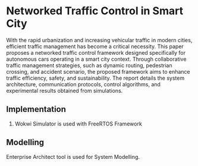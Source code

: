 # Networked Traffic Control in Smart City
With the rapid urbanization and increasing vehicular traffic in modern cities, efficient traffic management has become a critical necessity. This paper proposes a networked traffic control framework designed specifically for autonomous cars operating in a smart city context. Through collaborative traffic management strategies, such as dynamic routing, pedestrian crossing, and accident scenario, the proposed framework aims to enhance traffic efficiency, safety, and sustainability. The report details the system architecture, communication protocols, control algorithms, and experimental results obtained from simulations.

## Implementation
1. Wokwi Simulator is used with FreeRTOS Framework

## Modelling
Enterprise Architect tool is used for System Modelling.
